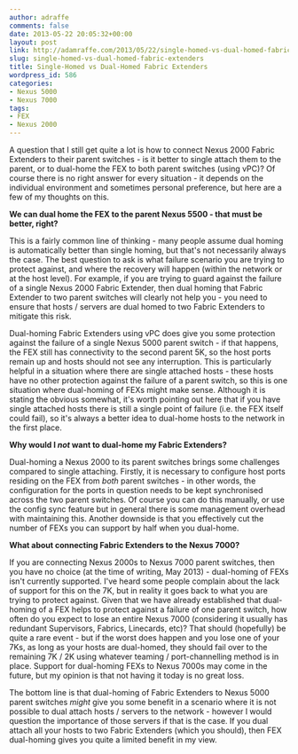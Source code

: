 ```yaml
---
author: adraffe
comments: false
date: 2013-05-22 20:05:32+00:00
layout: post
link: http://adamraffe.com/2013/05/22/single-homed-vs-dual-homed-fabric-extenders/
slug: single-homed-vs-dual-homed-fabric-extenders
title: Single-Homed vs Dual-Homed Fabric Extenders
wordpress_id: 586
categories:
- Nexus 5000
- Nexus 7000
tags:
- FEX
- Nexus 2000
---
```


A question that I still get quite a lot is how to connect Nexus 2000 Fabric Extenders to their parent switches - is it better to single attach them to the parent, or to dual-home the FEX to both parent switches (using vPC)? Of course there is no right answer for every situation - it depends on the individual environment and sometimes personal preference, but here are a few of my thoughts on this.<!-- more -->

**We can dual home the FEX to the parent Nexus 5500 - that must be better, right?**

This is a fairly common line of thinking - many people assume dual homing is automatically better than single homing, but that's not necessarily always the case. The best question to ask is what failure scenario you are trying to protect against, and where the recovery will happen (within the network or at the host level). For example, if you are trying to guard against the failure of a single Nexus 2000 Fabric Extender, then dual homing that Fabric Extender to two parent switches will clearly not help you - you need to ensure that hosts / servers are dual homed to two Fabric Extenders to mitigate this risk.

Dual-homing Fabric Extenders using vPC does give you some protection against the failure of a single Nexus 5000 parent switch - if that happens, the FEX still has connectivity to the second parent 5K, so the host ports remain up and hosts should not see any interruption. This is particularly helpful in a situation where there are single attached hosts - these hosts have no other protection against the failure of a parent switch, so this is one situation where dual-homing of FEXs might make sense. Although it is stating the obvious somewhat, it's worth pointing out here that if you have single attached hosts there is still a single point of failure (i.e. the FEX itself could fail), so it's always a better idea to dual-home hosts to the network in the first place.

**Why would I _not_ want to dual-home my Fabric Extenders?**

Dual-homing a Nexus 2000 to its parent switches brings some challenges compared to single attaching. Firstly, it is necessary to configure host ports residing on the FEX from _both_ parent switches - in other words, the configuration for the ports in question needs to be kept synchronised across the two parent switches. Of course you can do this manually, or use the config sync feature but in general there is some management overhead with maintaining this. Another downside is that you effectively cut the number of FEXs you can support by half when you dual-home.

**What about connecting Fabric Extenders to the Nexus 7000?**

If you are connecting Nexus 2000s to Nexus 7000 parent switches, then you have no choice (at the time of writing, May 2013) - dual-homing of FEXs isn't currently supported. I've heard some people complain about the lack of support for this on the 7K, but in reality it goes back to what you are trying to protect against. Given that we have already established that dual-homing of a FEX helps to protect against a failure of one parent switch, how often do you expect to lose an entire Nexus 7000 (considering it usually has redundant Supervisors, Fabrics, Linecards, etc)? That should (hopefully) be quite a rare event - but if the worst does happen and you lose one of your 7Ks, as long as your hosts are dual-homed, they should fail over to the remaining 7K / 2K using whatever teaming / port-channelling method is in place. Support for dual-homing FEXs to Nexus 7000s may come in the future, but my opinion is that not having it today is no great loss.

The bottom line is that dual-homing of Fabric Extenders to Nexus 5000 parent switches _might_ give you some benefit in a scenario where it is not possible to dual attach hosts / servers to the network - however I would question the importance of those servers if that is the case. If you dual attach all your hosts to two Fabric Extenders (which you should), then FEX dual-homing gives you quite a limited benefit in my view.
